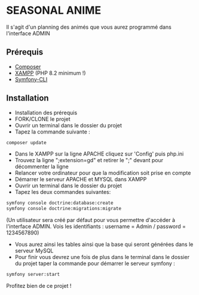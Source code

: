 # SEASONAL ANIME

Il s'agit d'un planning des animés que vous aurez programmé dans l'interface ADMIN

## Prérequis

- [Composer](https://getcomposer.org/download/)
- [XAMPP](https://www.apachefriends.org/download.html) (PHP 8.2 minimum !)
- [Symfony-CLI](https://symfony.com/download)

## Installation

- Installation des prérequis
- FORK/CLONE le projet
- Ouvrir un terminal dans le dossier du projet
- Tapez la commande suivante :
```bash
composer update
```
- Dans le XAMPP sur la ligne APACHE cliquez sur 'Config' puis php.ini
- Trouvez la ligne ";extension=gd" et retirer le ";" devant pour décommenter la ligne
- Relancer votre ordinateur pour que la modification soit prise en compte
- Démarrer le serveur APACHE et MYSQL dans XAMPP
- Ouvrir un terminal dans le dossier du projet
- Tapez les deux commandes suivantes:
```bash
symfony console doctrine:database:create
symfony console doctrine:migrations:migrate
```
(Un utilisateur sera créé par défaut pour vous permettre d'accéder à l'interface ADMIN. Vois les identifiants : username = Admin / password = 1234567890)
- Vous aurez ainsi les tables ainsi que la base qui seront générées dans le serveur MySQL
- Pour finir vous devrez une fois de plus dans le terminal dans le dossier du projet taper la commande pour démarrer le serveur symfony : 
```bash
symfony server:start
```

Profitez bien de ce projet !

